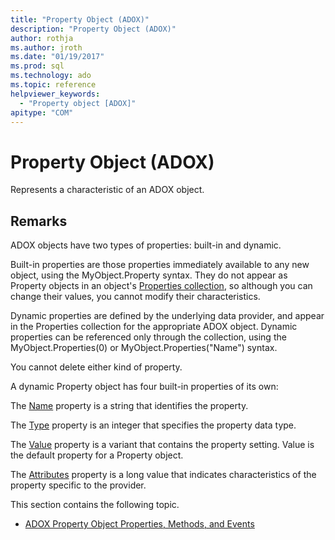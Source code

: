 ```yaml
---
title: "Property Object (ADOX)"
description: "Property Object (ADOX)"
author: rothja
ms.author: jroth
ms.date: "01/19/2017"
ms.prod: sql
ms.technology: ado
ms.topic: reference
helpviewer_keywords:
  - "Property object [ADOX]"
apitype: "COM"
---
```

# Property Object (ADOX)
Represents a characteristic of an ADOX object.  
  
## Remarks  
 ADOX objects have two types of properties: built-in and dynamic.  
  
 Built-in properties are those properties immediately available to any new object, using the MyObject.Property syntax. They do not appear as Property objects in an object's [Properties collection](../ado-api/properties-collection-ado.md), so although you can change their values, you cannot modify their characteristics.  
  
 Dynamic properties are defined by the underlying data provider, and appear in the Properties collection for the appropriate ADOX object.  Dynamic properties can be referenced only through the collection, using the MyObject.Properties(0) or MyObject.Properties("Name") syntax.  
  
 You cannot delete either kind of property.  
  
 A dynamic Property object has four built-in properties of its own:  
  
 The [Name](../ado-api/name-property-ado.md) property is a string that identifies the property.  
  
 The [Type](../ado-api/type-property-ado.md) property is an integer that specifies the property data type.  
  
 The [Value](../ado-api/value-property-ado.md) property is a variant that contains the property setting. Value is the default property for a Property object.  
  
 The [Attributes](../ado-api/attributes-property-ado.md) property is a long value that indicates characteristics of the property specific to the provider.  
  
 This section contains the following topic.  
  
-   [ADOX Property Object Properties, Methods, and Events](./adox-property-object-properties-methods-and-events.md)